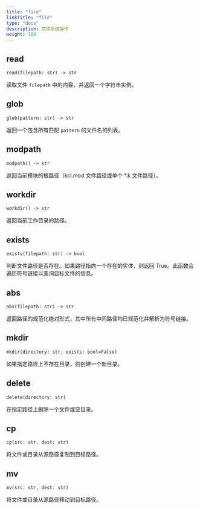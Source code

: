 ```yaml
---
title: "file"
linkTitle: "file"
type: "docs"
description: 文件系统操作
weight: 100
---
```


## read

`read(filepath: str) -> str`

读取文件 `filepath` 中的内容，并返回一个字符串实例。

## glob

`glob(pattern: str) -> str`

返回一个包含所有匹配 `pattern` 的文件名的列表。

## modpath

`modpath() -> str`

返回当前模块的根路径（kcl.mod 文件路径或单个 \*.k 文件路径）。

## workdir

`workdir() -> str`

返回当前工作目录的路径。

## exists

`exists(filepath: str) -> bool`

判断文件路径是否存在。如果路径指向一个存在的实体，则返回 True。此函数会遍历符号链接以查询目标文件的信息。

## abs

`abs(filepath: str) -> str`

返回路径的规范化绝对形式，其中所有中间路径均已规范化并解析为符号链接。

## mkdir

`mkdir(directory: str, exists: bool=False)`

如果指定路径上不存在目录，则创建一个新目录。

## delete

`delete(directory: str)`

在指定路径上删除一个文件或空目录。

## cp

`cp(src: str, dest: str)`

将文件或目录从源路径复制到目标路径。

## mv

`mv(src: str, dest: str)`

将文件或目录从源路径移动到目标路径。
